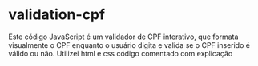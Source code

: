 # validation-cpf
 Este código JavaScript é um validador de CPF interativo, que formata visualmente o CPF enquanto o usuário digita e valida se o CPF inserido é válido ou não. Utilizei html e css código comentado com explicação
